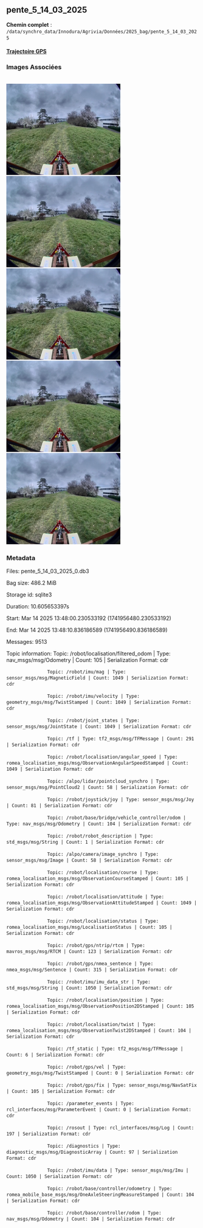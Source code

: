 ## pente_5_14_03_2025

**Chemin complet** : `/data/synchro_data/Innodura/Agrivia/Données/2025_bag/pente_5_14_03_2025`

#### [Trajectoire GPS](gps_traj.html)

### Images Associées

<br/><span><img src='img_exemples/image_1741956478909718982.jpg' alt='drawing' width='300'/><img src='img_exemples/image_1741956481670097984.jpg' alt='drawing' width='300'/><img src='img_exemples/image_1741956484518853731.jpg' alt='drawing' width='300'/><img src='img_exemples/image_1741956487252694221.jpg' alt='drawing' width='300'/><img src='img_exemples/image_1741956490118377331.jpg' alt='drawing' width='300'/><br/></span>
### Metadata



Files:             pente_5_14_03_2025_0.db3

Bag size:          486.2 MiB

Storage id:        sqlite3

Duration:          10.605653397s

Start:             Mar 14 2025 13:48:00.230533192 (1741956480.230533192)

End:               Mar 14 2025 13:48:10.836186589 (1741956490.836186589)

Messages:          9513

Topic information: Topic: /robot/localisation/filtered_odom | Type: nav_msgs/msg/Odometry | Count: 105 | Serialization Format: cdr

                   Topic: /robot/imu/mag | Type: sensor_msgs/msg/MagneticField | Count: 1049 | Serialization Format: cdr

                   Topic: /robot/imu/velocity | Type: geometry_msgs/msg/TwistStamped | Count: 1049 | Serialization Format: cdr

                   Topic: /robot/joint_states | Type: sensor_msgs/msg/JointState | Count: 1049 | Serialization Format: cdr

                   Topic: /tf | Type: tf2_msgs/msg/TFMessage | Count: 291 | Serialization Format: cdr

                   Topic: /robot/localisation/angular_speed | Type: romea_localisation_msgs/msg/ObservationAngularSpeedStamped | Count: 1049 | Serialization Format: cdr

                   Topic: /alpo/lidar/pointcloud_synchro | Type: sensor_msgs/msg/PointCloud2 | Count: 58 | Serialization Format: cdr

                   Topic: /robot/joystick/joy | Type: sensor_msgs/msg/Joy | Count: 81 | Serialization Format: cdr

                   Topic: /robot/base/bridge/vehicle_controller/odom | Type: nav_msgs/msg/Odometry | Count: 104 | Serialization Format: cdr

                   Topic: /robot/robot_description | Type: std_msgs/msg/String | Count: 1 | Serialization Format: cdr

                   Topic: /alpo/camera/image_synchro | Type: sensor_msgs/msg/Image | Count: 58 | Serialization Format: cdr

                   Topic: /robot/localisation/course | Type: romea_localisation_msgs/msg/ObservationCourseStamped | Count: 105 | Serialization Format: cdr

                   Topic: /robot/localisation/attitude | Type: romea_localisation_msgs/msg/ObservationAttitudeStamped | Count: 1049 | Serialization Format: cdr

                   Topic: /robot/localisation/status | Type: romea_localisation_msgs/msg/LocalisationStatus | Count: 105 | Serialization Format: cdr

                   Topic: /robot/gps/ntrip/rtcm | Type: mavros_msgs/msg/RTCM | Count: 123 | Serialization Format: cdr

                   Topic: /robot/gps/nmea_sentence | Type: nmea_msgs/msg/Sentence | Count: 315 | Serialization Format: cdr

                   Topic: /robot/imu/imu_data_str | Type: std_msgs/msg/String | Count: 1050 | Serialization Format: cdr

                   Topic: /robot/localisation/position | Type: romea_localisation_msgs/msg/ObservationPosition2DStamped | Count: 105 | Serialization Format: cdr

                   Topic: /robot/localisation/twist | Type: romea_localisation_msgs/msg/ObservationTwist2DStamped | Count: 104 | Serialization Format: cdr

                   Topic: /tf_static | Type: tf2_msgs/msg/TFMessage | Count: 6 | Serialization Format: cdr

                   Topic: /robot/gps/vel | Type: geometry_msgs/msg/TwistStamped | Count: 0 | Serialization Format: cdr

                   Topic: /robot/gps/fix | Type: sensor_msgs/msg/NavSatFix | Count: 105 | Serialization Format: cdr

                   Topic: /parameter_events | Type: rcl_interfaces/msg/ParameterEvent | Count: 0 | Serialization Format: cdr

                   Topic: /rosout | Type: rcl_interfaces/msg/Log | Count: 197 | Serialization Format: cdr

                   Topic: /diagnostics | Type: diagnostic_msgs/msg/DiagnosticArray | Count: 97 | Serialization Format: cdr

                   Topic: /robot/imu/data | Type: sensor_msgs/msg/Imu | Count: 1050 | Serialization Format: cdr

                   Topic: /robot/base/controller/odometry | Type: romea_mobile_base_msgs/msg/OneAxleSteeringMeasureStamped | Count: 104 | Serialization Format: cdr

                   Topic: /robot/base/controller/odom | Type: nav_msgs/msg/Odometry | Count: 104 | Serialization Format: cdr



